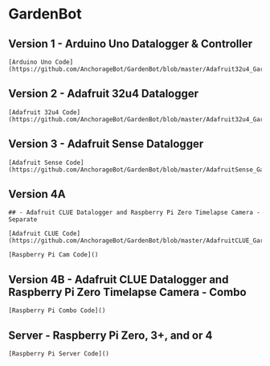 # GardenBot

  ## Version 1 - Arduino Uno Datalogger & Controller 
  
    [Arduino Uno Code](https://github.com/AnchorageBot/GardenBot/blob/master/Adafruit32u4_GardenBot.ino)
    
  ## Version 2 - Adafruit 32u4 Datalogger
  
    [Adafruit 32u4 Code](https://github.com/AnchorageBot/GardenBot/blob/master/Adafruit32u4_GardenBot.ino)

  ## Version 3 - Adafruit Sense Datalogger
  
    [Adafruit Sense Code](https://github.com/AnchorageBot/GardenBot/blob/master/AdafruitSense_GardenBot.py)
  
  ## Version 4A 
  
    ## - Adafruit CLUE Datalogger and Raspberry Pi Zero Timelapse Camera - Separate
  
    [Adafruit CLUE Code](https://github.com/AnchorageBot/GardenBot/blob/master/AdafruitCLUE_GardenBot.py)
    
    [Raspberry Pi Cam Code]()
  
  ## Version 4B - Adafruit CLUE Datalogger and Raspberry Pi Zero Timelapse Camera - Combo
  
    [Raspberry Pi Combo Code]()
  
  ## Server - Raspberry Pi Zero, 3+, and or 4
  
    [Raspberry Pi Server Code]()
